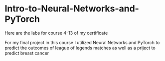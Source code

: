# Intro-to-Neural-Networks-and-PyTorch
Here are the labs for course 4-13 of my certificate

For my final project in this course I utilized Neural Networks and PyTorch to predict the outcomes of league of legends matches as well as a priject to predict breast cancer
